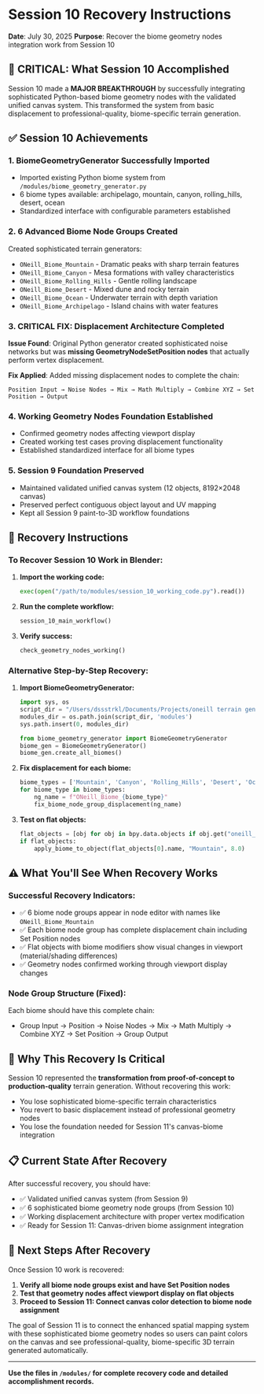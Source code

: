 # Session 10 Recovery Instructions
**Date**: July 30, 2025
**Purpose**: Recover the biome geometry nodes integration work from Session 10

## 🚨 CRITICAL: What Session 10 Accomplished

Session 10 made a **MAJOR BREAKTHROUGH** by successfully integrating sophisticated Python-based biome geometry nodes with the validated unified canvas system. This transformed the system from basic displacement to professional-quality, biome-specific terrain generation.

## ✅ Session 10 Achievements

### **1. BiomeGeometryGenerator Successfully Imported**
- Imported existing Python biome system from `/modules/biome_geometry_generator.py`
- 6 biome types available: archipelago, mountain, canyon, rolling_hills, desert, ocean
- Standardized interface with configurable parameters established

### **2. 6 Advanced Biome Node Groups Created**
Created sophisticated terrain generators:
- `ONeill_Biome_Mountain` - Dramatic peaks with sharp terrain features
- `ONeill_Biome_Canyon` - Mesa formations with valley characteristics  
- `ONeill_Biome_Rolling_Hills` - Gentle rolling landscape
- `ONeill_Biome_Desert` - Mixed dune and rocky terrain
- `ONeill_Biome_Ocean` - Underwater terrain with depth variation
- `ONeill_Biome_Archipelago` - Island chains with water features

### **3. CRITICAL FIX: Displacement Architecture Completed**
**Issue Found**: Original Python generator created sophisticated noise networks but was **missing GeometryNodeSetPosition nodes** that actually perform vertex displacement.

**Fix Applied**: Added missing displacement nodes to complete the chain:
```
Position Input → Noise Nodes → Mix → Math Multiply → Combine XYZ → Set Position → Output
```

### **4. Working Geometry Nodes Foundation Established**
- Confirmed geometry nodes affecting viewport display
- Created working test cases proving displacement functionality
- Established standardized interface for all biome types

### **5. Session 9 Foundation Preserved**
- Maintained validated unified canvas system (12 objects, 8192×2048 canvas)
- Preserved perfect contiguous object layout and UV mapping
- Kept all Session 9 paint-to-3D workflow foundations

## 🔧 Recovery Instructions

### **To Recover Session 10 Work in Blender:**

1. **Import the working code:**
   ```python
   exec(open("/path/to/modules/session_10_working_code.py").read())
   ```

2. **Run the complete workflow:**
   ```python
   session_10_main_workflow()
   ```

3. **Verify success:**
   ```python
   check_geometry_nodes_working()
   ```

### **Alternative Step-by-Step Recovery:**

1. **Import BiomeGeometryGenerator:**
   ```python
   import sys, os
   script_dir = "/Users/dssstrkl/Documents/Projects/oneill terrain generator/oneill_terrain_generator_dev"
   modules_dir = os.path.join(script_dir, 'modules')
   sys.path.insert(0, modules_dir)
   
   from biome_geometry_generator import BiomeGeometryGenerator
   biome_gen = BiomeGeometryGenerator()
   biome_gen.create_all_biomes()
   ```

2. **Fix displacement for each biome:**
   ```python
   biome_types = ['Mountain', 'Canyon', 'Rolling_Hills', 'Desert', 'Ocean', 'Archipelago']
   for biome_type in biome_types:
       ng_name = f"ONeill_Biome_{biome_type}"
       fix_biome_node_group_displacement(ng_name)
   ```

3. **Test on flat objects:**
   ```python
   flat_objects = [obj for obj in bpy.data.objects if obj.get("oneill_flat")]
   if flat_objects:
       apply_biome_to_object(flat_objects[0].name, "Mountain", 8.0)
   ```

## ⚠️ What You'll See When Recovery Works

### **Successful Recovery Indicators:**
- ✅ 6 biome node groups appear in node editor with names like `ONeill_Biome_Mountain`
- ✅ Each biome node group has complete displacement chain including Set Position nodes
- ✅ Flat objects with biome modifiers show visual changes in viewport (material/shading differences)
- ✅ Geometry nodes confirmed working through viewport display changes

### **Node Group Structure (Fixed):**
Each biome should have this complete chain:
- Group Input → Position → Noise Nodes → Mix → Math Multiply → Combine XYZ → Set Position → Group Output

## 🎯 Why This Recovery Is Critical

Session 10 represented the **transformation from proof-of-concept to production-quality** terrain generation. Without recovering this work:
- You lose sophisticated biome-specific terrain characteristics
- You revert to basic displacement instead of professional geometry nodes
- You lose the foundation needed for Session 11's canvas-biome integration

## 📋 Current State After Recovery

After successful recovery, you should have:
- ✅ Validated unified canvas system (from Session 9)
- ✅ 6 sophisticated biome geometry node groups (from Session 10)
- ✅ Working displacement architecture with proper vertex modification
- ✅ Ready for Session 11: Canvas-driven biome assignment integration

## 🔄 Next Steps After Recovery

Once Session 10 work is recovered:
1. **Verify all biome node groups exist and have Set Position nodes**
2. **Test that geometry nodes affect viewport display on flat objects**
3. **Proceed to Session 11: Connect canvas color detection to biome node assignment**

The goal of Session 11 is to connect the enhanced spatial mapping system with these sophisticated biome geometry nodes so users can paint colors on the canvas and see professional-quality, biome-specific 3D terrain generated automatically.

---

**Use the files in `/modules/` for complete recovery code and detailed accomplishment records.**